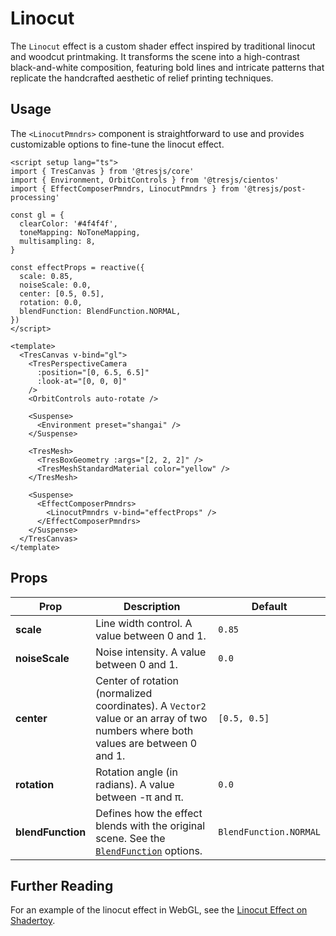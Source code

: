 # Linocut

<DocsDemo>
  <LinocutDemo />
</DocsDemo>

The `Linocut` effect is a custom shader effect inspired by traditional linocut and woodcut printmaking. It transforms the scene into a high-contrast black-and-white composition, featuring bold lines and intricate patterns that replicate the handcrafted aesthetic of relief printing techniques.

## Usage

The `<LinocutPmndrs>` component is straightforward to use and provides customizable options to fine-tune the linocut effect.

```vue{4,12-18,38-42}
<script setup lang="ts">
import { TresCanvas } from '@tresjs/core'
import { Environment, OrbitControls } from '@tresjs/cientos'
import { EffectComposerPmndrs, LinocutPmndrs } from '@tresjs/post-processing'

const gl = {
  clearColor: '#4f4f4f',
  toneMapping: NoToneMapping,
  multisampling: 8,
}

const effectProps = reactive({
  scale: 0.85,
  noiseScale: 0.0,
  center: [0.5, 0.5],
  rotation: 0.0,
  blendFunction: BlendFunction.NORMAL,
})
</script>

<template>
  <TresCanvas v-bind="gl">
    <TresPerspectiveCamera
      :position="[0, 6.5, 6.5]"
      :look-at="[0, 0, 0]"
    />
    <OrbitControls auto-rotate />

    <Suspense>
      <Environment preset="shangai" />
    </Suspense>

    <TresMesh>
      <TresBoxGeometry :args="[2, 2, 2]" />
      <TresMeshStandardMaterial color="yellow" />
    </TresMesh>

    <Suspense>
      <EffectComposerPmndrs>
        <LinocutPmndrs v-bind="effectProps" />
      </EffectComposerPmndrs>
    </Suspense>
  </TresCanvas>
</template>
```

## Props

| Prop           | Description                                                                                                                                                                  | Default                  |
| -------------- | ---------------------------------------------------------------------------------------------------------------------------------------------------------------------------- | ------------------------ |
| **scale**      | Line width control. A value between 0 and 1.                                                                                                                                 | `0.85`                   |
| **noiseScale** | Noise intensity. A value between 0 and 1.                                                                                                                                    | `0.0`                    |
| **center**     | Center of rotation (normalized coordinates). A `Vector2` value or an array of two numbers where both values are between 0 and 1.                                              | `[0.5, 0.5]`             |
| **rotation**   | Rotation angle (in radians). A value between -π and π.                                                                                                                       | `0.0`                    |
| **blendFunction** | Defines how the effect blends with the original scene. See the [`BlendFunction`](https://pmndrs.github.io/postprocessing/public/docs/variable/index.html#static-variable-BlendFunction) options. | `BlendFunction.NORMAL`   |

## Further Reading

For an example of the linocut effect in WebGL, see the [Linocut Effect on Shadertoy](https://www.shadertoy.com/view/4XVcDV).
